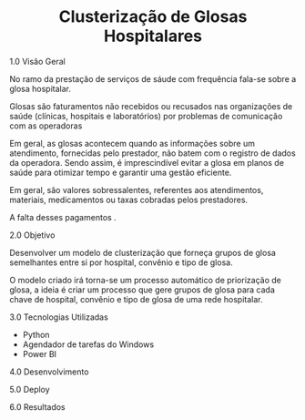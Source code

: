 
<h1 align="center">Clusterização de Glosas Hospitalares <br /> </h1>

1.0 Visão Geral

No ramo da prestação de serviços de sáude com frequência fala-se sobre a glosa hospitalar. 

Glosas são faturamentos não recebidos ou recusados nas organizações de saúde (clínicas, hospitais e laboratórios) por problemas de comunicação com as operadoras

Em geral, as glosas acontecem quando as informações sobre um atendimento, fornecidas pelo prestador, não batem com o registro de dados da operadora. Sendo assim, é imprescindível evitar a glosa em planos de saúde para otimizar tempo e garantir uma gestão eficiente.

Em geral, são valores sobressalentes, referentes aos atendimentos, materiais, medicamentos ou taxas cobradas pelos prestadores. 

A falta desses pagamentos .


2.0 Objetivo

Desenvolver um modelo de clusterização que forneça grupos de glosa semelhantes entre si por hospital, convênio e tipo de glosa. 

O modelo criado irá torna-se um processo automático de priorização de glosa, a ideia é criar um processo que gere grupos de glosa para cada chave de hospital, convênio e tipo de glosa de uma rede hospitalar. 

3.0 Tecnologias Utilizadas

- Python
- Agendador de tarefas do Windows
- Power BI
  
4.0 Desenvolvimento 

5.0 Deploy 

6.0 Resultados
